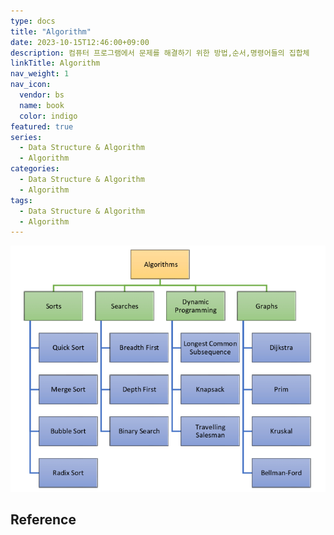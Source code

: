 ```yaml
---
type: docs
title: "Algorithm"
date: 2023-10-15T12:46:00+09:00
description: 컴퓨터 프로그램에서 문제를 해결하기 위한 방법,순서,명령어들의 집합체
linkTitle: Algorithm
nav_weight: 1
nav_icon:
  vendor: bs
  name: book
  color: indigo
featured: true
series:
  - Data Structure & Algorithm
  - Algorithm
categories:
  - Data Structure & Algorithm
  - Algorithm
tags:
  - Data Structure & Algorithm
  - Algorithm
---
```


![Data algorithms](Taxonomy-of-the-algorithms.png#center)

## Reference
